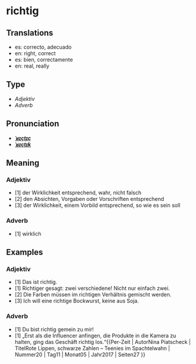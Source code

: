 # richtig
## Translations
- es: correcto, adecuado
- en: right, correct
- es: bien, correctamente
- en: real, really
## Type
- _Adjektiv_
- _Adverb_
## Pronunciation
- **_[ˈʁɪçtɪç](https://commons.wikimedia.org/wiki/File:De-richtig.ogg)_**
- **_[ˈʁɪçtɪk](https://commons.wikimedia.org/wiki/File:De-richtig.ogg)_**
## Meaning
### Adjektiv
- [1] der Wirklichkeit entsprechend, wahr, nicht falsch
- [2] den Absichten, Vorgaben oder Vorschriften entsprechend
- [3] der Wirklichkeit, einem Vorbild entsprechend, so wie es sein soll
### Adverb
- [1] wirklich
## Examples
### Adjektiv
- [1] Das ist richtig.
- [1] Richtiger gesagt: zwei verschiedene! Nicht nur einfach zwei.
- [2] Die Farben müssen im richtigen Verhältnis gemischt werden.
- [3] Ich will eine richtige Bockwurst, keine aus Soja.
### Adverb
- [1] Du bist richtig gemein zu mir!
- [1] „Erst als die Influencer anfingen, die Produkte in die Kamera zu halten, ging das Geschäft richtig los.“<ref>{{Per-Zeit | AutorNina Piatscheck | TitelRote Lippen, schwarze Zahlen – Teenies im Spachtelwahn | Nummer20 | Tag11 | Monat05 | Jahr2017 | Seiten27 }}</ref>
